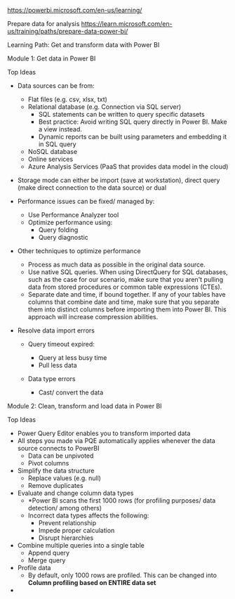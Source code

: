 https://powerbi.microsoft.com/en-us/learning/

Prepare data for analysis
https://learn.microsoft.com/en-us/training/paths/prepare-data-power-bi/

Learning Path: Get and transform data with Power BI

Module 1: Get data in Power BI

Top Ideas

-   Data sources can be from:

    -   Flat files (e.g. csv, xlsx, txt)
    -   Relational database (e.g. Connection via SQL server)
        -   SQL statements can be written to query specific datasets
        -   Best practice: Avoid writing SQL query directly in Power BI. Make a view instead.
        -   Dynamic reports can be built using parameters and embedding it in SQL query
    -   NoSQL database
    -   Online services
    -   Azure Analysis Services (PaaS that provides data model in the cloud)

-   Storage mode can either be import (save at workstation), direct query (make direct connection to the data source) or dual

-   Performance issues can be fixed/ managed by:

    -   Use Performance Analyzer tool
    -   Optimize performance using:
        -   Query folding
        -   Query diagnostic

-   Other techniques to optimize performance

    -   Process as much data as possible in the original data source.
    -   Use native SQL queries. When using DirectQuery for SQL databases, such as the case for our scenario, make sure that you aren't pulling data from stored procedures or common table expressions (CTEs).
    -   Separate date and time, if bound together. If any of your tables have columns that combine date and time, make sure that you separate them into distinct columns before importing them into Power BI. This approach will increase compression abilities.

-   Resolve data import errors

    -   Query timeout expired:

        -   Query at less busy time
        -   Pull less data

    -   Data type errors
        -   Cast/ convert the data

Module 2: Clean, transform and load data in Power BI

Top Ideas

-   Power Query Editor enables you to transform imported data
-   All steps you made via PQE automatically applies whenever the data source connects to PowerBI
    -   Data can be unpivoted
    -   Pivot columns
-   Simplify the data structure
    -   Replace values (e.g. null)
    -   Remove duplicates
-   Evaluate and change column data types
    -   \*Power BI scans the first 1000 rows (for profiling purposes/ data detection/ among others)
    -   Incorrect data types affects the following:
        -   Prevent relationship
        -   Impede proper calculation
        -   Disrupt hierarchies
-   Combine multiple queries into a single table
    -   Append query
    -   Merge query
-   Profile data
    -   By default, only 1000 rows are profiled. This can be changed into <b>Column profiling based on ENTIRE data set</b>
-
